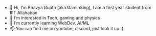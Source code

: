 - 👋 Hi, I’m Bhavya Gupta (aka Gamin8ing), I am a first year student from IIIT Allahabad
- 👀 I’m interested in Tech, gaming and physics
- 🌱 I’m currently learning WebDev, AI/ML
- 📫 You can find me on youtube, discord, just look it up :)
<!---
Gamin8ing/Gamin8ing is a ✨ special ✨ repository because its `README.md` (this file) appears on your GitHub profile.
You can click the Preview link to take a look at your changes.
--->
